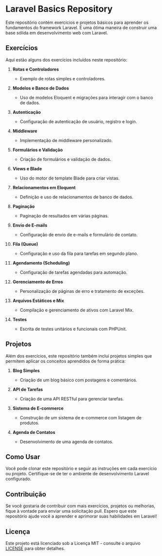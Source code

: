 # Laravel Basics Repository

Este repositório contém exercícios e projetos básicos para aprender os fundamentos do framework Laravel. É uma ótima maneira de construir uma base sólida em desenvolvimento web com Laravel.

## Exercícios

Aqui estão alguns dos exercícios incluídos neste repositório:

1. **Rotas e Controladores**
   - Exemplo de rotas simples e controladores.

2. **Modelos e Banco de Dados**
   - Uso de modelos Eloquent e migrações para interagir com o banco de dados.

3. **Autenticação**
   - Configuração de autenticação de usuário, registro e login.

4. **Middleware**
   - Implementação de middleware personalizado.

5. **Formulários e Validação**
   - Criação de formulários e validação de dados.

6. **Views e Blade**
   - Uso do motor de template Blade para criar vistas.

7. **Relacionamentos em Eloquent**
   - Definição e uso de relacionamentos de banco de dados.

8. **Paginação**
   - Paginação de resultados em várias páginas.

9. **Envio de E-mails**
   - Configuração de envio de e-mails e formulário de contato.

10. **Fila (Queue)**
    - Configuração e uso da fila para tarefas em segundo plano.

11. **Agendamento (Scheduling)**
    - Configuração de tarefas agendadas para automação.

12. **Gerenciamento de Erros**
    - Personalização de páginas de erro e tratamento de exceções.

13. **Arquivos Estáticos e Mix**
    - Compilação e gerenciamento de ativos com Laravel Mix.

14. **Testes**
    - Escrita de testes unitários e funcionais com PHPUnit.

## Projetos

Além dos exercícios, este repositório também inclui projetos simples que permitem aplicar os conceitos aprendidos de forma prática:

1. **Blog Simples**
   - Criação de um blog básico com postagens e comentários.

2. **API de Tarefas**
   - Criação de uma API RESTful para gerenciar tarefas.

3. **Sistema de E-commerce**
   - Construção de um sistema de e-commerce com listagem de produtos.

4. **Agenda de Contatos**
   - Desenvolvimento de uma agenda de contatos.

## Como Usar

Você pode clonar este repositório e seguir as instruções em cada exercício ou projeto. Certifique-se de ter o ambiente de desenvolvimento Laravel configurado.

## Contribuição

Se você gostaria de contribuir com mais exercícios, projetos ou melhorias, fique à vontade para enviar uma solicitação pull. Espero que este repositório ajude você a aprender e aprimorar suas habilidades em Laravel!

## Licença

Este projeto está licenciado sob a Licença MIT - consulte o arquivo [LICENSE](LICENSE) para obter detalhes.
